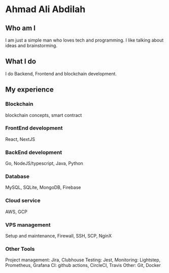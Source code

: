 # Ahmad Ali Abdilah

## Who am I

I am just a simple man who loves tech and programming. I like talking about ideas and brainstorming. 

## What I do

I do Backend, Frontend and blockchain development.

## My experience
### Blockchain 
blockchain concepts, smart contract

### FrontEnd development 
React, NextJS

### BackEnd development
Go, NodeJS/typescript, Java, Python

### Database 
MySQL, SQLite, MongoDB, Firebase

### Cloud service
AWS, GCP

### VPS management
Setup and maintenance, Firewall, SSH, SCP, NginX

### Other Tools 
Project management: Jira, Clubhouse
Testing: Jest, 
Monitoring: Lightstep, Prometheus, Grafana
CI: github actions, CircleCI, Travis
Other: Git, Docker



